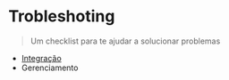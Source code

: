 # Trobleshoting
> Um checklist para te ajudar a solucionar problemas

* [Integração](/integration.md)
* Gerenciamento
